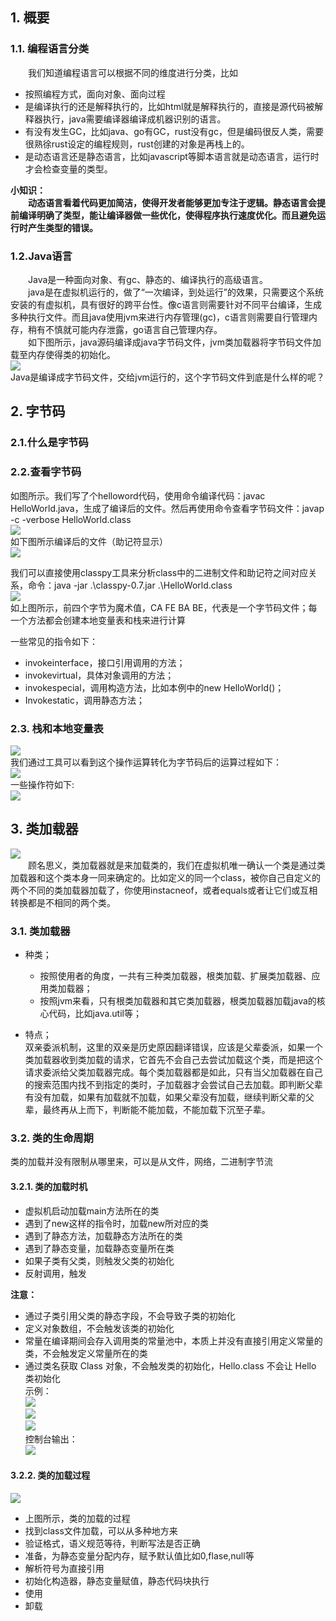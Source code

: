 ## 1. 概要  
### 1.1. 编程语言分类
&emsp;&emsp;我们知道编程语言可以根据不同的维度进行分类，比如
* 按照编程方式，面向对象、面向过程
* 是编译执行的还是解释执行的，比如html就是解释执行的，直接是源代码被解释器执行，java需要编译器编译成机器识别的语言。
* 有没有发生GC，比如java、go有GC，rust没有gc，但是编码很反人类，需要很熟徐rust设定的编程规则，rust创建的对象是再栈上的。
* 是动态语言还是静态语言，比如javascript等脚本语言就是动态语言，运行时才会检查变量的类型。

**小知识：  
&emsp;&emsp;动态语言看着代码更加简洁，使得开发者能够更加专注于逻辑。静态语言会提前编译明确了类型，能让编译器做一些优化，使得程序执行速度优化。而且避免运行时产生类型的错误。**

### 1.2.Java语言
&emsp;&emsp;Java是一种面向对象、有gc、静态的、编译执行的高级语言。  
&emsp;&emsp;java是在虚拟机运行的，做了“一次编译，到处运行”的效果，只需要这个系统安装的有虚拟机，具有很好的跨平台性。像c语言则需要针对不同平台编译，生成多种执行文件。而且java使用jvm来进行内存管理(gc)，c语言则需要自行管理内存，稍有不慎就可能内存泄露，go语言自己管理内存。  
&emsp;&emsp;如下图所示，java源码编译成java字节码文件，jvm类加载器将字节码文件加载至内存使得类的初始化。  
![](字节码加载.png)  
Java是编译成字节码文件，交给jvm运行的，这个字节码文件到底是什么样的呢？  



## 2. 字节码
### 2.1.什么是字节码
### 2.2.查看字节码
如图所示。我们写了个helloword代码，使用命令编译代码：javac HelloWorld.java，生成了编译后的文件。然后再使用命令查看字节码文件：javap -c -verbose HelloWorld.class    
![](helloworld1.png)    
如下图所示编译后的文件（助记符显示）   
![](编译文件助记符.png)  

  
我们可以直接使用classpy工具来分析class中的二进制文件和助记符之间对应关系，命令：java -jar .\classpy-0.7.jar .\HelloWorld.class    
![](编译文件字节码查看.png)    
如上图所示，前四个字节为魔术值，CA FE BA BE，代表是一个字节码文件；每一个方法都会创建本地变量表和栈来进行计算    

一些常见的指令如下：
* invokeinterface，接口引用调用的方法；
* invokevirtual，具体对象调用的方法；
* invokespecial，调用构造方法，比如本例中的new HelloWorld()；
* Invokestatic，调用静态方法；  



### 2.3. 栈和本地变量表  
![](栈和本地表demo.png)  
我们通过工具可以看到这个操作运算转化为字节码后的运算过程如下：    
![](栈和本地表字节码.png)    
一些操作符如下:   
![](助记符含义表.png)  


## 3. 类加载器  
![](类加载器分类.png)      
&emsp;&emsp;顾名思义，类加载器就是来加载类的，我们在虚拟机唯一确认一个类是通过类加载器和这个类本身一同来确定的。比如定义的同一个class，被你自己自定义的两个不同的类加载器加载了，你使用instacneof，或者equals或者让它们或互相转换都是不相同的两个类。
### 3.1. 类加载器   
* 种类；  
  * 按照使用者的角度，一共有三种类加载器，根类加载、扩展类加载器、应用类加载器；
  * 按照jvm来看，只有根类加载器和其它类加载器，根类加载器加载java的核心代码，比如java.util等；

* 特点；  
  双亲委派机制，这里的双亲是历史原因翻译错误，应该是父辈委派，如果一个类加载器收到类加载的请求，它首先不会自己去尝试加载这个类，而是把这个请求委派给父类加载器完成。每个类加载器都是如此，只有当父加载器在自己的搜索范围内找不到指定的类时，子加载器才会尝试自己去加载。即判断父辈有没有加载，如果有加载就不加载，如果父辈没有加载，继续判断父辈的父辈，最终再从上而下，判断能不能加载，不能加载下沉至子辈。  

### 3.2. 类的生命周期 
类的加载并没有限制从哪里来，可以是从文件，网络，二进制字节流  

#### 3.2.1. 类的加载时机 
* 虚拟机启动加载main方法所在的类
* 遇到了new这样的指令时，加载new所对应的类
* 遇到了静态方法，加载静态方法所在的类
* 遇到了静态变量，加载静态变量所在类
* 如果子类有父类，则触发父类的初始化
* 反射调用，触发
  
**注意：**
* 通过子类引用父类的静态字段，不会导致子类的初始化
* 定义对象数组，不会触发该类的初始化
* 常量在编译期间会存入调用类的常量池中，本质上并没有直接引用定义常量的类，不会触发定义常量所在的类
* 通过类名获取 Class 对象，不会触发类的初始化，Hello.class 不会让 Hello 类初始化  
示例：    
![](类加载顺序1.png)    
![](类加载顺序2.png)    
![](类加载顺序3.png)      
控制台输出：  
![](类加载顺序4.png)    


#### 3.2.2. 类的加载过程  
![](类加载过程.png)    
* 上图所示，类的加载的过程
* 找到class文件加载，可以从多种地方来
* 验证格式，语义规范等待，判断写法是否正确
* 准备，为静态变量分配内存，赋予默认值比如0,flase,null等
* 解析符号为直接引用
* 初始化构造器，静态变量赋值，静态代码块执行
* 使用
* 卸载